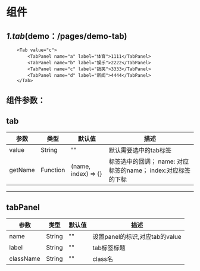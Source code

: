 # 组件
## *1.tab*(demo：/pages/demo-tab)
```
    <Tab value="c">
    	<TabPanel name="a" label="体育">1111</TabPanel>
    	<TabPanel name="b" label="娱乐">2222</TabPanel>
    	<TabPanel name="c" label="搞笑">3333</TabPanel>
    	<TabPanel name="d" label="新闻">4444</TabPanel>
    </Tab>
```
组件参数：
---
tab
---  
参数|类型|默认值|描述
---|--|--|---
value|String|""|默认需要选中的tab标签
getName|Function|(name, index) => {}|标签选中的回调；  name: 对应标签的name；  index:对应标签的下标
---
tabPanel  
---
参数|类型|默认值|描述
---|--|--|---
name|String|""|设置panel的标识,对应tab的value
label|String|""|tab标签标题
className|String|""|class名